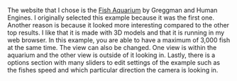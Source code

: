 The website that I chose is the [Fish Aquarium](https://webglsamples.org/aquarium/aquarium.html) by Greggman and Human Engines. 
I originally selected this example because it was the first one. 
Another reason is because it looked more interesting compared to the other top results. 
I like that it is made with 3D models and that it is running in my web browser.
In this example, you are able to have a maximum of 3,000 fish at the same time.
The view can also be changed. One view is within the aquarium and the other view is outside of it looking in.
Lastly, there is a options section with many sliders to edit settings of the example such as the fishes speed and which particular direction the camera is looking in. 
